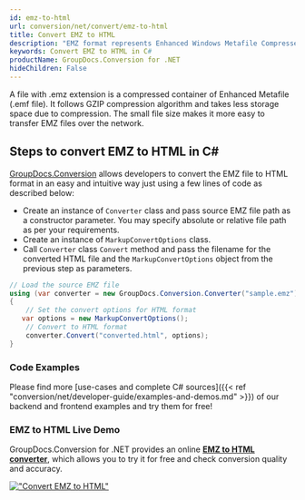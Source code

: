 ```yaml
---
id: emz-to-html
url: conversion/net/convert/emz-to-html
title: Convert EMZ to HTML
description: "EMZ format represents Enhanced Windows Metafile Compressed with .emz extension. Learn how to convert EMZ to HTML file programmatically in C# language using GroupDocs.Conversion for .NET library."
keywords: Convert EMZ to HTML in C#
productName: GroupDocs.Conversion for .NET
hideChildren: False
---
```


A file with .emz extension is a compressed container of Enhanced Metafile (.emf file). It follows GZIP compression algorithm and takes less storage space due to compression. The small file size makes it more easy to transfer EMZ files over the network.

## Steps to convert EMZ to HTML in C#

[GroupDocs.Conversion](https://products.groupdocs.com/conversion/net) allows developers to convert the EMZ file to HTML format in an easy and intuitive way just using a few lines of code as described below:

* Create an instance of `Converter` class and pass source EMZ file path as a constructor parameter. You may specify absolute or relative file path as per your requirements. 
* Create an instance of `MarkupConvertOptions` class.
* Call `Converter` class `Convert` method and pass the filename for the converted HTML file and the `MarkupConvertOptions` object from the previous step as parameters.

```csharp
// Load the source EMZ file
using (var converter = new GroupDocs.Conversion.Converter("sample.emz"))
{
    // Set the convert options for HTML format
   var options = new MarkupConvertOptions();
    // Convert to HTML format
    converter.Convert("converted.html", options);
}
```

### Code Examples

Please find more [use-cases and complete C# sources]({{< ref "conversion/net/developer-guide/examples-and-demos.md" >}}) of our backend and frontend examples and try them for free!

### EMZ to HTML Live Demo

GroupDocs.Conversion for .NET provides an online [**EMZ to HTML converter**](https://products.groupdocs.app/conversion/emz-to-html), which allows you to try it for free and check conversion quality and accuracy.

[!["Convert EMZ to HTML"](conversion/net/images/convert-to-html/convert-emz-to-html.png)](https://products.groupdocs.app/conversion/emz-to-html)